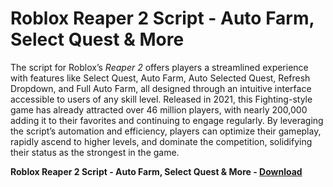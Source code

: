 <h1>Roblox Reaper 2 Script - Auto Farm, Select Quest & More</h1>

The script for Roblox’s *Reaper 2* offers players a streamlined experience with features like Select Quest, Auto Farm, Auto Selected Quest, Refresh Dropdown, and Full Auto Farm, all designed through an intuitive interface accessible to users of any skill level. Released in 2021, this Fighting-style game has already attracted over 46 million players, with nearly 200,000 adding it to their favorites and continuing to engage regularly. By leveraging the script’s automation and efficiency, players can optimize their gameplay, rapidly ascend to higher levels, and dominate the competition, solidifying their status as the strongest in the game.

**Roblox Reaper 2 Script - Auto Farm, Select Quest &amp; More - [Download](https://www.dlgram.com/public/files/api.php?shortened=8XMHSV)**


